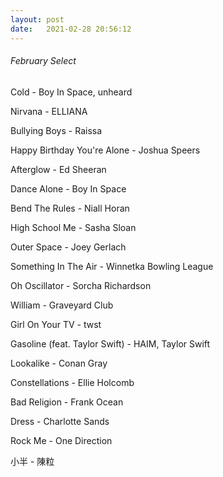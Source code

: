 ```yaml
---
layout: post
date:   2021-02-28 20:56:12
---
```


###### February Select

Cold - Boy In Space, unheard

Nirvana - ELLIANA

Bullying Boys - Raissa

Happy Birthday You're Alone - Joshua Speers

Afterglow - Ed Sheeran

Dance Alone - Boy In Space

Bend The Rules - Niall Horan

High School Me - Sasha Sloan

Outer Space - Joey Gerlach

Something In The Air - Winnetka Bowling League

Oh Oscillator - Sorcha Richardson

William - Graveyard Club

Girl On Your TV - twst

Gasoline (feat. Taylor Swift) - HAIM, Taylor Swift

Lookalike - Conan Gray

Constellations - Ellie Holcomb

Bad Religion - Frank Ocean

Dress - Charlotte Sands

Rock Me - One Direction

小半 - 陳粒
